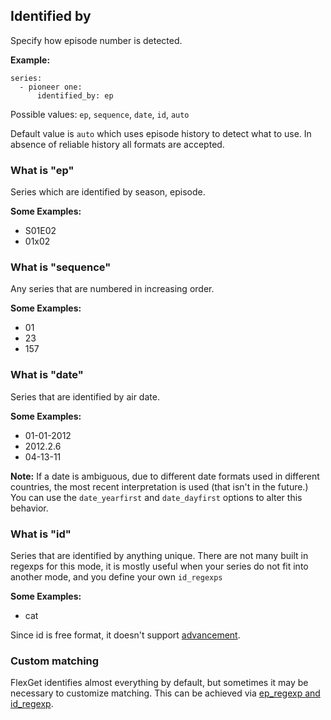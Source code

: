 ## Identified by

Specify how episode number is detected.

**Example:**

```
series:
  - pioneer one:
      identified_by: ep
```

Possible values: `ep`, `sequence`, `date`, `id`, `auto`

Default value is `auto` which uses episode history to detect what to use. In absence of reliable history all formats are accepted.

### What is "ep"

Series which are identified by season, episode. 

**Some Examples:**

 * S01E02
 * 01x02

### What is "sequence"

Any series that are numbered in increasing order.

**Some Examples:**

 * 01
 * 23
 * 157

### What is "date"

Series that are identified by air date.

**Some Examples:**

 * 01-01-2012
 * 2012.2.6
 * 04-13-11

**Note:** If a date is ambiguous, due to different date formats used in different countries, the most recent interpretation is used (that isn't in the future.) You can use the `date_yearfirst` and `date_dayfirst` options to alter this behavior.

### What is "id"

Series that are identified by anything unique. There are not many built in regexps for this mode, it is mostly useful when your series do not fit into another mode, and you define your own `id_regexps`

**Some Examples:**

 * cat

Since id is free format, it doesn't support [advancement](/Plugins/series/advancement).

### Custom matching

FlexGet identifies almost everything by default, but sometimes it may be necessary to customize matching. This can be achieved via [ep_regexp and id_regexp](/Plugins/series/regexps).